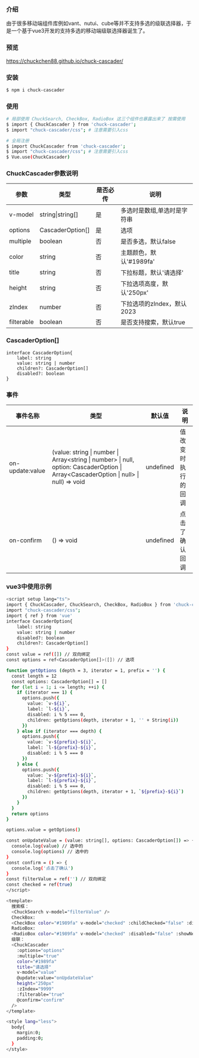 ### 介绍
由于很多移动端组件库例如vant、nutui、cube等并不支持多选的级联选择器，于是一个基于vue3开发的支持多选的移动端级联选择器诞生了。

### 预览
<https://chuckchen88.github.io/chuck-cascader/>


### 安装
``` bash
$ npm i chuck-cascader

```

### 使用
``` bash
# 局部使用 ChuckSearch, CheckBox, RadioBox 这三个组件也暴露出来了 按需使用
$ import { ChuckCascader } from 'chuck-cascader';
$ import "chuck-cascader/css"; # 注意需要引入css

# 全局注册
$ import ChuckCascader from 'chuck-cascader';
$ import "chuck-cascader/css"; # 注意需要引入css
$ Vue.use(ChuckCascader)

```

### ChuckCascader参数说明
|参数|类型|是否必传|说明|
|-|-|-|-|
|v-model|string\|string[]|是|多选时是数组,单选时是字符串|
|options|CascaderOption[]|是|选项|
|multiple|boolean|否|是否多选，默认false|
|color|string|否|主题颜色，默认'#1989fa'|
|title|string|否|下拉标题，默认'请选择'|
|height|string|否|下拉选项高度，默认'250px'|
|zIndex|number|否|下拉选项的zIndex，默认2023|
|filterable|boolean|否|是否支持搜索，默认true|

### CascaderOption[]
```
interface CascaderOption{
    label: string
    value: string | number
    children?: CascaderOption[]
    disabled?: boolean
}
```

### 事件
|事件名称|类型|默认值|说明|
|-|-|-|-|
|on-update:value|(value: string \| number \| Array<string \| number> \| null, option: CascaderOption \| Array<CascaderOption \| null> \| null) => void|undefined|值改变时执行的回调|
|on-confirm|() => void|undefined|点击了确认回调|


### vue3中使用示例
``` bash
<script setup lang="ts">
import { ChuckCascader, ChuckSearch, CheckBox, RadioBox } from 'chuck-cascader';
import "chuck-cascader/css";
import { ref } from 'vue'
interface CascaderOption{
    label: string
    value: string | number
    disabled?: boolean
    children?: CascaderOption[]
}
const value = ref([]) // 双向绑定
const options = ref<CascaderOption[]>([]) // 选项

function getOptions (depth = 3, iterator = 1, prefix = '') {
  const length = 12
  const options: CascaderOption[] = []
  for (let i = 1; i <= length; ++i) {
    if (iterator === 1) {
      options.push({
        value: `v-${i}`,
        label: `l-${i}`,
        disabled: i % 5 === 0,
        children: getOptions(depth, iterator + 1, '' + String(i))
      })
    } else if (iterator === depth) {
      options.push({
        value: `v-${prefix}-${i}`,
        label: `l-${prefix}-${i}`,
        disabled: i % 5 === 0
      })
    } else {
      options.push({
        value: `v-${prefix}-${i}`,
        label: `l-${prefix}-${i}`,
        disabled: i % 5 === 0,
        children: getOptions(depth, iterator + 1, `${prefix}-${i}`)
      })
    }
  }
  return options
}

options.value = getOptions()

const onUpdateValue = (value: string[], options: CascaderOption[]) => {
  console.log(value) // 选中的
  console.log(options) // 选中的
}
const confirm = () => {
  console.log('点击了确认')
}
const filterValue = ref('') // 双向绑定
const checked = ref(true)
</script>

<template>
  搜索框：
  <ChuckSearch v-model="filterValue" />
  CheckBox:
  <CheckBox color="#1989fa" v-model="checked" :childChecked="false" :disabled="false" @update:value="(_e: any) => {}" />
  RadioBox:
  <RadioBox color="#1989fa" v-model="checked" :disabled="false" :showNext="true" /> 
  级联：
  <ChuckCascader
    :options="options"
    :multiple="true"
    color="#1989fa"
    title="请选择"
    v-model="value"
    @update:value="onUpdateValue"
    height="250px"
    :zIndex="9999"
    :filterable="true"
    @confirm="confirm"
  />
</template>

<style lang="less">
  body{
    margin:0;
    padding:0;
  }
</style>
```

